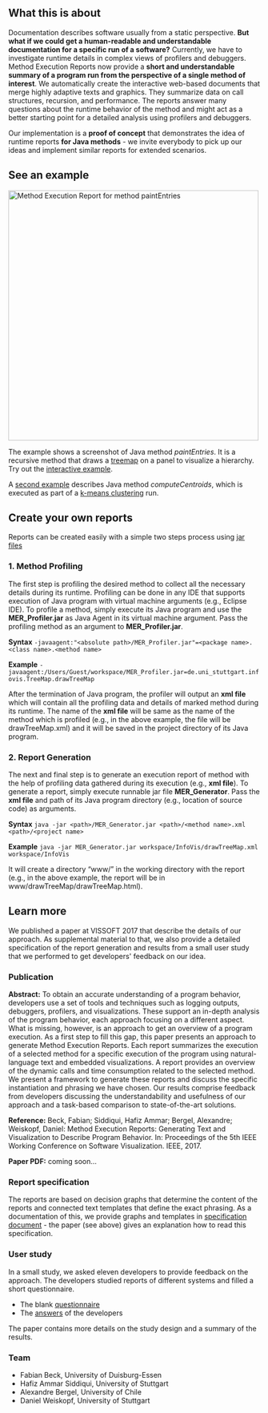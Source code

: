 ## What this is about

Documentation describes software usually from a static perspective. **But what if we could get a human-readable and understandable documentation for a specific run of a software?** Currently, we have to investigate runtime details in complex views of profilers and debuggers. Method Execution Reports now provide a **short and understandable summary of a program run from the perspective of a single method of interest**. We automatically create the interactive web-based documents that merge highly adaptive texts and graphics. They summarize data on call structures, recursion, and performance. The reports answer many questions about the runtime behavior of the method and might act as a better starting point for a detailed analysis using profilers and debuggers.

Our implementation is a **proof of concept** that demonstrates the idea of runtime reports **for Java methods** - we invite everybody to pick up our ideas and implement similar reports for extended scenarios. 

## See an example

<img alt="Method Execution Report for method paintEntries" src="images/paintentries.png" width="500">

The example shows a screenshot of Java method *paintEntries*. It is a recursive method that draws a [treemap](https://en.wikipedia.org/wiki/Treemapping) on a panel to visualize a hierarchy. Try out the [interactive example](examples/paintEntries/paintEntries.html).

A [second example](examples/computeCentroids/computeCentroids.html) describes Java method *computeCentroids*, which is executed as part of a [k-means clustering](https://en.wikipedia.org/wiki/K-means_clustering) run.

## Create your own reports

Reports can be created easily with a simple two steps process using [jar files](https://github.com/fabian-beck/Method-Execution-Reports/tree/master/runnable%20jar%20files)

### 1. Method Profiling
The first step is profiling the desired method to collect all the necessary details during its runtime. Profiling can be done in any IDE that supports execution of Java program with virtual machine arguments (e.g., Eclipse IDE). To profile a method, simply execute its Java program and use the **MER_Profiler.jar** as Java Agent in its virtual machine argument. Pass the profiling method as an argument to **MER_Profiler.jar**.

**Syntax**
`-javaagent:"<absolute path>/MER_Profiler.jar"=<package name>.<class name>.<method name>`

**Example**
`-javaagent:/Users/Guest/workspace/MER_Profiler.jar=de.uni_stuttgart.infovis.TreeMap.drawTreeMap`

After the termination of Java program, the profiler will output an **xml file** which will contain all the profiling data and details of marked method during its runtime. The name of the **xml file** will be same as the name of the method which is profiled (e.g., in the above example, the file will be drawTreeMap.xml) and it will be saved in the project directory of its Java program.

### 2. Report Generation
The next and final step is to generate an execution report of method with the help of profiling data gathered during its execution (e.g., **xml file**). To generate a report, simply execute runnable jar file **MER_Generator**. Pass the **xml file** and path of its Java program directory (e.g., location of source code) as arguments.

**Syntax**
`java -jar <path>/MER_Generator.jar <path>/<method name>.xml <path>/<project name>`

**Example**
`java -jar MER_Generator.jar workspace/InfoVis/drawTreeMap.xml workspace/InfoVis`

It will create a directory “www/<method name>” in the working directory with the report (e.g., in the above example, the report will be in www/drawTreeMap/drawTreeMap.html).

## Learn more

We published a paper at VISSOFT 2017 that describe the details of our approach. As supplemental material to that, we also provide a detailed specification of the report generation and results from a small user study that we performed to get developers' feedback on our idea.

### Publication

**Abstract:** To obtain an accurate understanding of a program behavior, developers use a set of tools and techniques such as logging outputs, debuggers, profilers, and visualizations. These support an in-depth analysis of the program behavior, each approach focusing on a different aspect. What is missing, however, is an approach to get an overview of a program execution. As a first step to fill this gap, this paper presents an approach to generate Method Execution Reports. Each report summarizes the execution of a selected method for a specific execution of the program using natural-language text and embedded visualizations. A report provides an overview of the dynamic calls and time consumption related to the selected method. We present a framework to generate these reports and discuss the specific instantiation and phrasing we have chosen. Our results comprise feedback from developers discussing the understandability and usefulness of our approach and a task-based comparison to state-of-the-art solutions.

**Reference:** Beck, Fabian; Siddiqui, Hafiz Ammar; Bergel, Alexandre; Weiskopf, Daniel: Method Execution Reports: Generating Text and Visualization to Describe Program Behavior. In: Proceedings of the 5th IEEE Working Conference on Software Visualization. IEEE, 2017.

**Paper PDF:** coming soon...

### Report specification

The reports are based on decision graphs that determine the content of the reports and connected text templates that define the exact phrasing. As a documentation of this, we provide graphs and templates in [specification document](docs/report_specification.pdf) - the paper (see above) gives an explanation how to read this specification.

### User study

In a small study, we asked eleven developers to provide feedback on the approach. The developers studied reports of different systems  and filled a short questionnaire.

* The blank [questionnaire](user_study/questionnaire.pdf)
* The [answers](user_study/answers.zip) of the developers

The paper contains more details on the study design and a summary of the results.

### Team

* Fabian Beck, University of Duisburg-Essen
* Hafiz Ammar Siddiqui, University of Stuttgart
* Alexandre Bergel, University of Chile
* Daniel Weiskopf, University of Stuttgart

